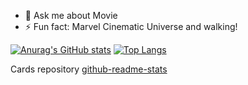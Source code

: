 - 💬 Ask me about Movie
- ⚡ Fun fact: Marvel Cinematic Universe and walking!

[![Anurag's GitHub stats](https://github-readme-stats.vercel.app/api?username=apteryxf&count_private=true&theme=radical)](https://github.com/anuraghazra/github-readme-stats)
[![Top Langs](https://github-readme-stats.vercel.app/api/top-langs/?username=apteryxf&theme=radical)](https://github.com/anuraghazra/github-readme-stats)

Cards repository [github-readme-stats](https://github.com/anuraghazra/github-readme-stats)
